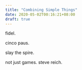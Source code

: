 ```yaml
---
title: "Combining Simple Things"
date: 2020-05-02T00:16:21+08:00
draft: true
---
```


fidel.

cinco paus.

slay the spire.

not just games. steve reich.
